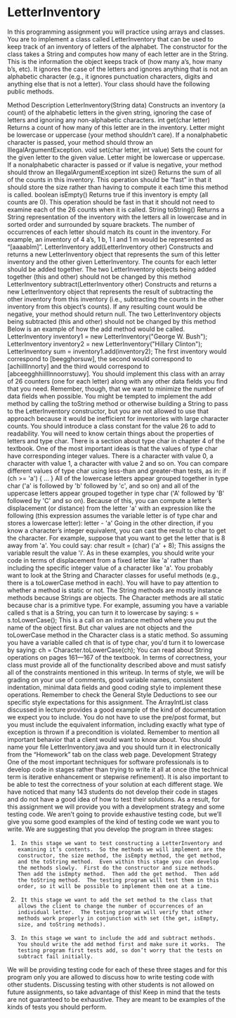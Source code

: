 # LetterInventory

In this programming assignment you will practice using arrays and classes.  You are to implement a class called LetterInventory that can be used to keep track of an inventory of letters of the alphabet.  The constructor for the class takes a String and computes how many of each letter are in the String.  This is the information the object keeps track of (how many a’s, how many b’s, etc).  It ignores the case of the letters and ignores anything that is not an alphabetic character (e.g., it ignores punctuation characters, digits and anything else that is not a letter).
Your class should have the following public methods.

Method
Description
LetterInventory(String data)
Constructs an inventory (a count) of the alphabetic letters in the given string, ignoring the case of letters and ignoring any non-alphabetic characters.
int get(char letter)
Returns a count of how many of this letter are in the inventory.  Letter might be lowercase or uppercase (your method shouldn’t care).  If a nonalphabetic character is passed, your method should throw an IllegalArgumentException.
void set(char letter, int value)
Sets the count for the given letter to the given value.  Letter might be lowercase or uppercase.  If a nonalphabetic character is passed or if value is negative, your method should throw an IllegalArgumentException
int size()
Returns the sum of all of the counts in this inventory.  This operation should be “fast” in that it should store the size rather than having to compute it each time this method is called.
boolean isEmpty()
Returns true if this inventory is empty (all counts are 0).  This operation should be fast in that it should not need to examine each of the 26 counts when it is called.
String toString()
Returns a String representation of the inventory with the letters all in lowercase and in sorted order and surrounded by square brackets.  The number of occurrences of each letter should match its count in the inventory.  For example, an inventory of 4 a’s, 1 b, 1 l and 1 m would be represented as “[aaaablm]”.
LetterInventory add(LetterInventory other)
Constructs and returns a new LetterInventory object that represents the sum of this letter inventory and the other given LetterInventory.  The counts for each letter should be added together.  The two LetterInventory objects being added together (this and other) should not be changed by this method
LetterInventory subtract(LetterInventory other)
Constructs and returns a new LetterInventory object that represents the result of subtracting the other inventory from this inventory (i.e., subtracting the counts in the other inventory from this object’s counts).  If any resulting count would be negative, your method should return null.  The two LetterInventory objects being subtracted (this and other) should not be changed by this method
Below is an example of how the add method would be called.
LetterInventory inventory1 = new LetterInventory("George W. Bush");
LetterInventory inventory2 = new LetterInventory("Hillary Clinton");
LetterInventory sum = inventory1.add(inventory2);
The first inventory would correspond to [beegghorsuw], the second would correspond to [achiilllnnorty] and the third would correspond to [abceegghhiilllnnoorrstuwy].
You should implement this class with an array of 26 counters (one for each letter) along with any other data fields you find that you need.  Remember, though, that we want to minimize the number of data fields when possible.  You might be tempted to implement the add method by calling the toString method or otherwise building a String to pass to the LetterInventory constructor, but you are not allowed to use that approach because it would be inefficient for inventories with large character counts.  You should introduce a class constant for the value 26 to add to readability.
You will need to know certain things about the properties of letters and type char.  There is a section about type char in chapter 4 of the textbook.  One of the most important ideas is that the values of type char have corresponding integer values.  There is a character with value 0, a character with value 1, a character with value 2 and so on.  You can compare different values of type char using less-than and greater-than tests, as in:
if (ch >= 'a') {
    ...
}
All of the lowercase letters appear grouped together in type char ('a' is followed by 'b' followed by 'c', and so on) and all of the uppercase letters appear grouped together in type char ('A' followed by 'B' followed by 'C' and so on).  Because of this, you can compute a letter’s displacement (or distance) from the letter 'a' with an expression like the following (this expression assumes the variable letter is of type char and stores a lowercase letter):
letter - 'a'
Going in the other direction, if you know a character’s integer equivalent, you can cast the result to char to get the character.  For example, suppose that you want to get the letter that is 8 away from 'a'.  You could say:
char result = (char) ('a' + 8);
This assigns the variable result the value 'i'.
As in these examples, you should write your code in terms of displacement from a fixed letter like 'a' rather than including the specific integer value of a character like 'a'.
You probably want to look at the String and Character classes for useful methods (e.g., there is a toLowerCase method in each).  You will have to pay attention to whether a method is static or not.  The String methods are mostly instance methods because Strings are objects.  The Character methods are all static because char is a primitive type.  For example, assuming you have a variable called s that is a String, you can turn it to lowercase by saying:
s = s.toLowerCase();
This is a call on an instance method where you put the name of the object first.  But char values are not objects and the toLowerCase method in the Character class is a static method.  So assuming you have a variable called ch that is of type char, you'd turn it to lowercase by saying:
ch = Character.toLowerCase(ch);
You can read about String operations on pages 161—167 of the textbook.
In terms of correctness, your class must provide all of the functionality described above and must satisfy all of the constraints mentioned in this writeup.  In terms of style, we will be grading on your use of comments, good variable names, consistent indentation, minimal data fields and good coding style to implement these operations.  Remember to check the General Style Deductions to see our specific style expectations for this assignment.
The ArrayIntList class discussed in lecture provides a good example of the kind of documentation we expect you to include.  You do not have to use the pre/post format, but you must include the equivalent information, including exactly what type of exception is thrown if a precondition is violated.  Remember to mention all important behavior that a client would want to know about.
You should name your file LetterInventory.java and you should turn it in electronically from the “Homework” tab on the class web page.
Development Strategy
One of the most important techniques for software professionals is to develop code in stages rather than trying to write it all at once (the technical term is iterative enhancement or stepwise refinement).  It is also important to be able to test the correctness of your solution at each different stage.
We have noticed that many 143 students do not develop their code in stages and do not have a good idea of how to test their solutions.  As a result, for this assignment we will provide you with a development strategy and some testing code.  We aren’t going to provide exhaustive testing code, but we’ll give you some good examples of the kind of testing code we want you to write.
We are suggesting that you develop the program in three stages:
1.      In this stage we want to test constructing a LetterInventory and examining it’s contents.  So the methods we will implement are the constructor, the size method, the isEmpty method, the get method, and the toString method.  Even within this stage you can develop the methods slowly.  First do the constructor and size methods.  Then add the isEmpty method.  Then add the get method.  Then add the toString method.  The testing program will test them in this order, so it will be possible to implement them one at a time.
2.      It this stage we want to add the set method to the class that allows the client to change the number of occurrences of an individual letter.  The testing program will verify that other methods work properly in conjunction with set (the get, isEmpty, size, and toString methods).
3.      In this stage we want to include the add and subtract methods.  You should write the add method first and make sure it works.  The testing program first tests add, so don’t worry that the tests on subtract fail initially.
We will be providing testing code for each of these three stages and for this program only you are allowed to discuss how to write testing code with other students.  Discussing testing with other students is not allowed on future assignments, so take advantage of this!  Keep in mind that the tests are not guaranteed to be exhaustive.  They are meant to be examples of the kinds of tests you should perform.

